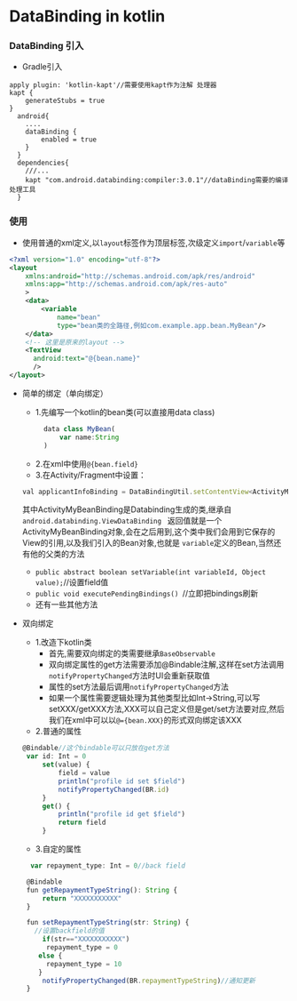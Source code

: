 # DataBinding in kotlin

### DataBinding 引入
* Gradle引入
```
apply plugin: 'kotlin-kapt'//需要使用kapt作为注解 处理器
kapt {
    generateStubs = true
}
  android{
    ....
    dataBinding {
        enabled = true
    }
  }
  dependencies{
    ///...
    kapt "com.android.databinding:compiler:3.0.1"//dataBinding需要的编译处理工具
  }
```

### 使用

* 使用普通的xml定义,以`layout`标签作为顶层标签,次级定义`import`/`variable`等
```xml
<?xml version="1.0" encoding="utf-8"?>
<layout
    xmlns:android="http://schemas.android.com/apk/res/android"
    xmlns:app="http://schemas.android.com/apk/res-auto"
    >
    <data>
        <variable
            name="bean"
            type="bean类的全路径,例如com.example.app.bean.MyBean"/>
    </data>
    <!-- 这里是原来的layout -->
    <TextView
      android:text="@{bean.name}"
      />
</layout>
```

* 简单的绑定（单向绑定）

  * 1.先编写一个kotlin的bean类(可以直接用data class)
    ```js
      data class MyBean(
          var name:String
      )
    ```
  * 2.在xml中使用`@{bean.field}`
  * 3.在Activity/Fragment中设置：
  ```js
  val applicantInfoBinding = DataBindingUtil.setContentView<ActivityMyBeanBinding>(this, R.layout.activity_my_bean)
  ```
  其中ActivityMyBeanBinding是Databinding生成的类,继承自`android.databinding.ViewDataBinding `
  返回值就是一个ActivityMyBeanBinding对象,会在之后用到,这个类中我们会用到它保存的View的引用,以及我们引入的Bean对象,也就是
  `variable`定义的Bean,当然还有他的父类的方法
    * `public abstract boolean setVariable(int variableId, Object value);`//设置field值
    * `public void executePendingBindings() `//立即把bindings刷新
    * 还有一些其他方法
* 双向绑定
  * 1.改造下kotlin类
    * 首先,需要双向绑定的类需要继承`BaseObservable`
    * 双向绑定属性的get方法需要添加@Bindable注解,这样在set方法调用`notifyPropertyChanged`方法时UI会重新获取值
    * 属性的set方法最后调用`notifyPropertyChanged`方法
    * 如果一个属性需要逻辑处理为其他类型比如Int->String,可以写setXXX/getXXX方法,XXX可以自己定义但是get/set方法要对应,然后我们在xml中可以以`@={bean.XXX}`的形式双向绑定该XXX
  * 2.普通的属性
  ```js
  @Bindable//这个bindable可以只放在get方法
   var id: Int = 0
       set(value) {
           field = value
           println("profile id set $field")
           notifyPropertyChanged(BR.id)
       }
       get() {
           println("profile id get $field")
           return field
       }
  ```
  * 3.自定的属性
  ```js
    var repayment_type: Int = 0//back field

   @Bindable
   fun getRepaymentTypeString(): String {
       return "XXXXXXXXXXX"
   }

   fun setRepaymentTypeString(str: String) {
     //设置backfield的值
       if(str=="XXXXXXXXXXX")
        repayment_type = 0
      else {
        repayment_type = 10
      }
       notifyPropertyChanged(BR.repaymentTypeString)//通知更新
   }
   ```
